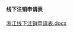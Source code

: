 #### 线下注销申请表

[浙江线下注销申请表.docx](https://badownload.s3.cn-north-1.jdcloud-oss.com/buchongziliao/zhejiang/zhejiangzhuxiao.doc)
